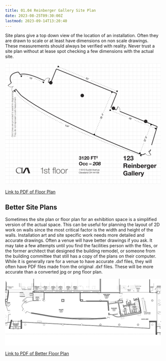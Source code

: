 ```yaml
---
title: 01.04 Reinberger Gallery Site Plan
date: 2023-08-25T09:30:00Z
lastmod: 2023-09-14T13:20:40
---
```


Site plans give a top down view of the location of an installation. Often they are drawn to scale or at least have dimensions on non scale drawings. These measurements should always be verified with reality. Never trust a site plan without at lease spot checking a few dimensions with the actual site.

[![Cleveland Institute of Art Reinberger Gallery Floor Plan](./2023-Cleveland-Institute-of-Art-Reinberger-Gallery-Floorplan-dimensions.png)](./2023-Cleveland-Institute-of-Art-Reinberger-Gallery-Floorplan-dimensions.png)

[Link to PDF of Floor Plan](./2023-Cleveland-Institute-of-Art-Reinberger-Gallery-Floorplan-dimensions.pdf)

## Better Site Plans

Sometimes the site plan or floor plan for an exhibition space is a simplified version of the actual space. This can be useful for planning the layout of 2D work on walls since the most critical factor is the width and height of the walls. Installation art and site specific work needs more detailed and accurate drawings. Often a venue will have better drawings if you ask. It may take a few attempts until you find the facilities person with the files, or the former architect that designed the building remodel, or someone from the building committee that still has a copy of the plans on their computer. While it is generally rare for a venue to have accurate .dxf files, they will often have PDF files made from the original .dxf files. These will be more accurate than a converted jpg or png floor plan.

[![Cleveland Institute of Art Reinberger Gallery Better Floor Plan](./gallery-floor-plan-better.png)](./gallery-floor-plan-better.pdf)

[Link to PDF of Better Floor Plan](./gallery-floor-plan-better.pdf)
